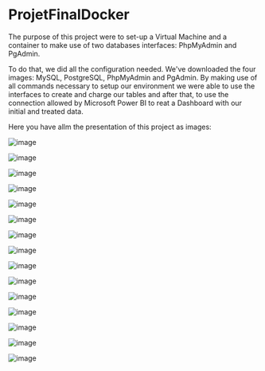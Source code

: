 # ProjetFinalDocker

The purpose of this project were to set-up a Virtual Machine and a container to make use of two databases interfaces: PhpMyAdmin and PgAdmin.

To do that, we did all the configuration needed. We've downloaded the four images: MySQL, PostgreSQL, PhpMyAdmin and PgAdmin. By making use of all commands necessary to setup our environment we were able to use the interfaces to create and charge our tables and after that, to use the connection allowed by Microsoft Power BI to reat a Dashboard with our initial and treated data.

Here you have allm the presentation of this project as images:

![image](https://user-images.githubusercontent.com/71143254/155786208-41335dbc-c97c-437d-ab84-4f11fd5fd37f.png)

![image](https://user-images.githubusercontent.com/71143254/155786335-2cf3690f-1243-4211-a9db-756de4be0654.png)

![image](https://user-images.githubusercontent.com/71143254/155786345-1518eba8-efb7-4d77-af91-bf65c7b97f9f.png)

![image](https://user-images.githubusercontent.com/71143254/155786359-8561a88e-8514-4907-93b0-4b54d3871c5c.png)

![image](https://user-images.githubusercontent.com/71143254/155786373-2fc8d137-84b8-41c7-b5cf-6690fdc39fb4.png)

![image](https://user-images.githubusercontent.com/71143254/155786387-146020c0-fb06-4117-8f7b-ccf0346eca3f.png)

![image](https://user-images.githubusercontent.com/71143254/155786393-dcb97239-a59a-42d4-8516-647dbb9701a2.png)

![image](https://user-images.githubusercontent.com/71143254/155786401-be6ca772-e6e0-4b9f-ad08-04787a940eb3.png)

![image](https://user-images.githubusercontent.com/71143254/155786427-339162d6-636e-4b24-857f-d9bdc0446c63.png)

![image](https://user-images.githubusercontent.com/71143254/155786440-402458a2-8995-44bc-ad65-c0abd811acba.png)

![image](https://user-images.githubusercontent.com/71143254/155786449-89cb0a55-047c-45f9-9583-8d5846954a14.png)

![image](https://user-images.githubusercontent.com/71143254/155786458-b59366f4-b1cd-43d1-b955-633122d843f7.png)

![image](https://user-images.githubusercontent.com/71143254/155786478-3609ab38-5081-486e-954e-103dce69764a.png)

![image](https://user-images.githubusercontent.com/71143254/155786499-27723b3a-259d-474f-919a-4500028ea2a7.png)

![image](https://user-images.githubusercontent.com/71143254/155786512-4770e099-9fe3-4e21-9c47-e7c5c8bb23b3.png)





